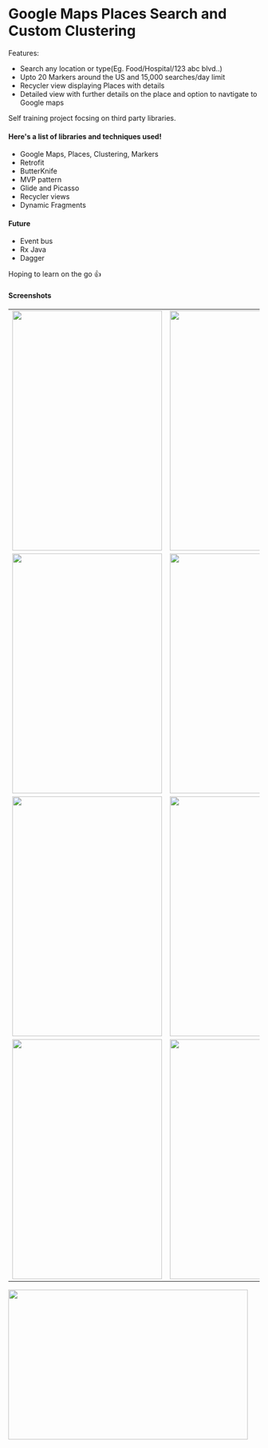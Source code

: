 # Google Maps Places Search and Custom Clustering

Features:

 * Search any location or type(Eg. Food/Hospital/123 abc blvd..)
 * Upto 20 Markers around the US and 15,000 searches/day limit
 * Recycler view displaying Places with details
 * Detailed view with further details on the place and option to navtigate to Google maps


Self training project focsing on third party libraries.

#### Here's a list of libraries and techniques used!

 * Google Maps, Places, Clustering, Markers
 * Retrofit
 * ButterKnife
 * MVP pattern
 * Glide and Picasso
 * Recycler views
 * Dynamic Fragments

#### Future 
 * Event bus
 * Rx Java
 * Dagger

Hoping to learn on the go :+1:

#### Screenshots
|  |  |
| ------------- | ------------- |
| <img src="https://user-images.githubusercontent.com/24377762/34133795-ca7468ac-e424-11e7-8bff-6322e575051d.png" width = "300" height = "480"> |<img src="https://user-images.githubusercontent.com/24377762/34129376-f4ed438c-e411-11e7-8b29-4540a8950f7d.png" width = "300" height = "480"/>  |
|<img src="https://user-images.githubusercontent.com/24377762/34129382-f592e5b2-e411-11e7-80f8-41888fe9db7d.png" width = "300" height = "480"/> | <img src="https://user-images.githubusercontent.com/24377762/34129378-f549af3c-e411-11e7-9cbc-694f5004a1e4.png" width = "300" height = "480"/>  |
|<img src="https://user-images.githubusercontent.com/24377762/34129377-f5018806-e411-11e7-943f-a4c35c2e8f84.png" width = "300" height = "480"/>  |<img src="https://user-images.githubusercontent.com/24377762/34129381-f5866e9a-e411-11e7-92ed-a2aad126d0e5.png" width = "300" height = "480"/> |
|<img src="https://user-images.githubusercontent.com/24377762/34129379-f55f9e00-e411-11e7-9bb1-5e31e58deb5b.png" width = "300" height = "480"/> | <img src="https://user-images.githubusercontent.com/24377762/34129380-f5746074-e411-11e7-838f-bb1249723101.png" width = "300" height = "480"/>  |

<img src="https://user-images.githubusercontent.com/24377762/34129375-f4d934e6-e411-11e7-9634-1db1453c6696.png" width = "480" height = "300"/>



